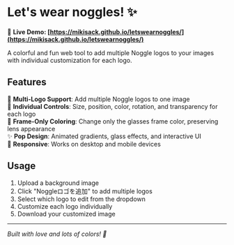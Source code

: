 # Let's wear noggles! ✨

🚀 **Live Demo: [https://mikisack.github.io/letswearnoggles/](https://mikisack.github.io/letswearnoggles/)**

A colorful and fun web tool to add multiple Noggle logos to your images with individual customization for each logo.

## Features

🌈 **Multi-Logo Support**: Add multiple Noggle logos to one image  
🎨 **Individual Controls**: Size, position, color, rotation, and transparency for each logo  
🎯 **Frame-Only Coloring**: Change only the glasses frame color, preserving lens appearance  
✨ **Pop Design**: Animated gradients, glass effects, and interactive UI  
📱 **Responsive**: Works on desktop and mobile devices  

## Usage

1. Upload a background image
2. Click "Noggleロゴを追加" to add multiple logos
3. Select which logo to edit from the dropdown
4. Customize each logo individually
5. Download your customized image

---

*Built with love and lots of colors! 🌈*